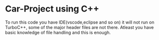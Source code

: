 # Car-Project using C++
To run this code you have IDE(vscode,eclipse and so on) it will not run on TurboC++, some of the major header files are not there.
Atleast you have basic knowledge of file handling and this is enough.

